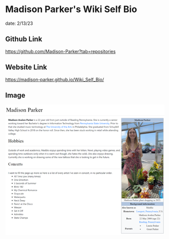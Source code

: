 # Madison Parker's Wiki Self Bio

date: 2/13/23

## Github Link
https://github.com/Madison-Parker?tab=repositories

## Website Link
https://madison-parker.github.io/Wiki_Self_Bio/

## Image
![picture](myWikiPage.png)

